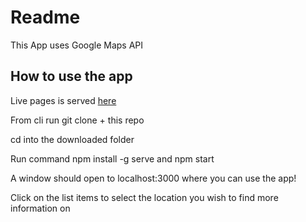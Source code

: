 # Readme

This App uses Google Maps API

## How to use the app

Live pages is served [here ](http://confused-sand.surge.sh/)

From cli run git clone + this repo

cd into the downloaded folder

Run command npm install -g serve and npm start

A window should open to localhost:3000 where you can use the app!


Click on the list items to select the location you wish to find more information on
